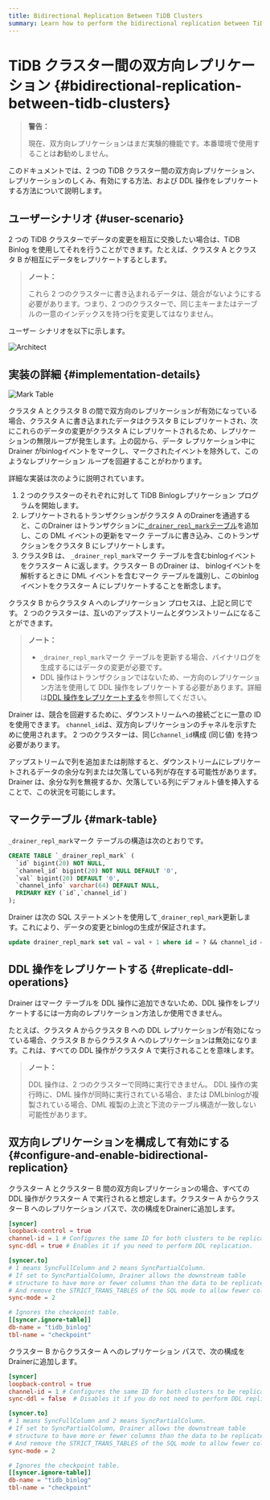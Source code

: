 ```yaml
---
title: Bidirectional Replication Between TiDB Clusters
summary: Learn how to perform the bidirectional replication between TiDB clusters.
---
```


# TiDB クラスター間の双方向レプリケーション {#bidirectional-replication-between-tidb-clusters}

> **警告：**
>
> 現在、双方向レプリケーションはまだ実験的機能です。本番環境で使用することは**お**勧めしません。

このドキュメントでは、2 つの TiDB クラスター間の双方向レプリケーション、レプリケーションのしくみ、有効にする方法、および DDL 操作をレプリケートする方法について説明します。

## ユーザーシナリオ {#user-scenario}

2 つの TiDB クラスターでデータの変更を相互に交換したい場合は、TiDB Binlog を使用してそれを行うことができます。たとえば、クラスタ A とクラスタ B が相互にデータをレプリケートするとします。

> **ノート：**
>
> これら 2 つのクラスターに書き込まれるデータは、競合がないようにする必要があります。つまり、2 つのクラスターで、同じ主キーまたはテーブルの一意のインデックスを持つ行を変更してはなりません。

ユーザー シナリオを以下に示します。

![Architect](https://download.pingcap.com/images/docs/binlog/bi-repl1.jpg)

## 実装の詳細 {#implementation-details}

![Mark Table](https://download.pingcap.com/images/docs/binlog/bi-repl2.png)

クラスタ A とクラスタ B の間で双方向のレプリケーションが有効になっている場合、クラスタ A に書き込まれたデータはクラスタ B にレプリケートされ、次にこれらのデータの変更がクラスタ A にレプリケートされるため、レプリケーションの無限ループが発生します。上の図から、データ レプリケーション中にDrainer がbinlogイベントをマークし、マークされたイベントを除外して、このようなレプリケーション ループを回避することがわかります。

詳細な実装は次のように説明されています。

1.  2 つのクラスターのそれぞれに対して TiDB Binlogレプリケーション プログラムを開始します。
2.  レプリケートされるトランザクションがクラスタ A のDrainerを通過すると、このDrainer はトランザクションに[`_drainer_repl_mark`テーブル](#mark-table)を追加し、この DML イベントの更新をマーク テーブルに書き込み、このトランザクションをクラスタ B にレプリケートします。
3.  クラスタB は、 `_drainer_repl_mark`マーク テーブルを含むbinlogイベントをクラスター A に返します。クラスター B のDrainer は、 binlogイベントを解析するときに DML イベントを含むマーク テーブルを識別し、このbinlogイベントをクラスター A にレプリケートすることを断念します。

クラスタ B からクラスタ A へのレプリケーション プロセスは、上記と同じです。 2 つのクラスターは、互いのアップストリームとダウンストリームになることができます。

> **ノート：**
>
> -   `_drainer_repl_mark`マーク テーブルを更新する場合、バイナリログを生成するにはデータの変更が必要です。
> -   DDL 操作はトランザクションではないため、一方向のレプリケーション方法を使用して DDL 操作をレプリケートする必要があります。詳細は[DDL 操作をレプリケートする](#replicate-ddl-operations)を参照してください。

Drainer は、競合を回避するために、ダウンストリームへの接続ごとに一意の ID を使用できます。 `channel_id`は、双方向レプリケーションのチャネルを示すために使用されます。 2 つのクラスターは、同じ`channel_id`構成 (同じ値) を持つ必要があります。

アップストリームで列を追加または削除すると、ダウンストリームにレプリケートされるデータの余分な列または欠落している列が存在する可能性があります。 Drainer は、余分な列を無視するか、欠落している列にデフォルト値を挿入することで、この状況を可能にします。

## マークテーブル {#mark-table}

`_drainer_repl_mark`マーク テーブルの構造は次のとおりです。


```sql
CREATE TABLE `_drainer_repl_mark` (
  `id` bigint(20) NOT NULL,
  `channel_id` bigint(20) NOT NULL DEFAULT '0',
  `val` bigint(20) DEFAULT '0',
  `channel_info` varchar(64) DEFAULT NULL,
  PRIMARY KEY (`id`,`channel_id`)
);
```

Drainer は次の SQL ステートメントを使用して`_drainer_repl_mark`更新します。これにより、データの変更とbinlogの生成が保証されます。


```sql
update drainer_repl_mark set val = val + 1 where id = ? && channel_id = ?;
```

## DDL 操作をレプリケートする {#replicate-ddl-operations}

Drainer はマーク テーブルを DDL 操作に追加できないため、DDL 操作をレプリケートするには一方向のレプリケーション方法しか使用できません。

たとえば、クラスタ A からクラスタ B への DDL レプリケーションが有効になっている場合、クラスタ B からクラスタ A へのレプリケーションは無効になります。これは、すべての DDL 操作がクラスタ A で実行されることを意味します。

> **ノート：**
>
> DDL 操作は、2 つのクラスターで同時に実行できません。 DDL 操作の実行時に、DML 操作が同時に実行されている場合、または DMLbinlogが複製されている場合、DML 複製の上流と下流のテーブル構造が一致しない可能性があります。

## 双方向レプリケーションを構成して有効にする {#configure-and-enable-bidirectional-replication}

クラスター A とクラスター B 間の双方向レプリケーションの場合、すべての DDL 操作がクラスター A で実行されると想定します。クラスター A からクラスター B へのレプリケーション パスで、次の構成をDrainerに追加します。


```toml
[syncer]
loopback-control = true
channel-id = 1 # Configures the same ID for both clusters to be replicated.
sync-ddl = true # Enables it if you need to perform DDL replication.

[syncer.to]
# 1 means SyncFullColumn and 2 means SyncPartialColumn.
# If set to SyncPartialColumn, Drainer allows the downstream table
# structure to have more or fewer columns than the data to be replicated
# And remove the STRICT_TRANS_TABLES of the SQL mode to allow fewer columns, and insert zero values to the downstream.
sync-mode = 2

# Ignores the checkpoint table.
[[syncer.ignore-table]]
db-name = "tidb_binlog"
tbl-name = "checkpoint"
```

クラスター B からクラスター A へのレプリケーション パスで、次の構成をDrainerに追加します。


```toml
[syncer]
loopback-control = true
channel-id = 1 # Configures the same ID for both clusters to be replicated.
sync-ddl = false  # Disables it if you do not need to perform DDL replication.

[syncer.to]
# 1 means SyncFullColumn and 2 means SyncPartialColumn.
# If set to SyncPartialColumn, Drainer allows the downstream table
# structure to have more or fewer columns than the data to be replicated
# And remove the STRICT_TRANS_TABLES of the SQL mode to allow fewer columns, and insert zero values to the downstream.
sync-mode = 2

# Ignores the checkpoint table.
[[syncer.ignore-table]]
db-name = "tidb_binlog"
tbl-name = "checkpoint"
```

